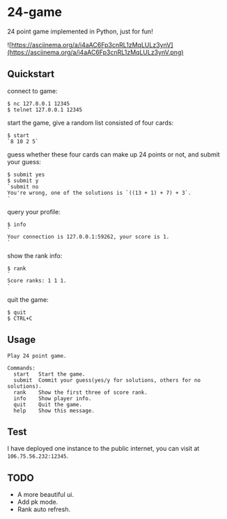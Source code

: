 # 24-game
24 point game implemented in Python, just for fun!

![https://asciinema.org/a/i4aAC6Fp3cnRL1zMqLULz3ynV](https://asciinema.org/a/i4aAC6Fp3cnRL1zMqLULz3ynV.png)

## Quickstart

connect to game:

	$ nc 127.0.0.1 12345
	$ telnet 127.0.0.1 12345

start the game, give a random list consisted of four cards:

	$ start
	`8 10 2 5`

guess whether these four cards can make up 24 points or not, and submit your guess:

	$ submit yes
	$ submit y
	`submit no
	You're wrong, one of the solutions is `((13 + 1) + 7) + 3`.
	`

query your profile:

	$ info
	`
	Your connection is 127.0.0.1:59262, your score is 1.
	`
show the rank info:

	$ rank
	`
	Score ranks: 1 1 1.
	`

quit the game:

	$ quit
	$ CTRL+C

## Usage

	Play 24 point game.
  
	Commands:
	  start   Start the game.
	  submit  Commit your guess(yes/y for solutions, others for no solutions).
	  rank    Show the first three of score rank.
	  info    Show player info.
	  quit    Quit the game.
	  help    Show this message.

## Test

I have deployed one instance to the public internet, you can visit at `106.75.56.232:12345`.

   
## TODO

- A more beautiful ui.
- Add pk mode.
- Rank auto refresh.
